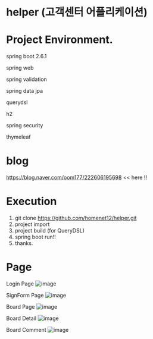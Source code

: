 # helper (고객센터 어플리케이션)

# Project Environment.

spring boot 2.6.1

spring web

spring validation

spring data jpa

querydsl

h2

spring security

thymeleaf

# blog

https://blog.naver.com/oom177/222606195698 << here !!

# Execution

1. git clone https://github.com/homenet12/helper.git
2. project import 
3. project build (for QueryDSL)
4. spring boot run!!
5. thanks.

# Page
Login Page
![image](https://user-images.githubusercontent.com/42756559/154601756-32051c13-e586-4a15-bfc1-355df2baa893.png)

SignForm Page
![image](https://user-images.githubusercontent.com/42756559/154601811-aa0b92ba-c55a-44d7-be2b-003b889b2957.png)

Board Page
![image](https://user-images.githubusercontent.com/42756559/154601974-40da09da-46ce-42b0-9993-4f9443a37500.png)

Board Detail
![image](https://user-images.githubusercontent.com/42756559/154602108-0f938572-c4b6-47c1-afbe-f53d2aa6f506.png)

Board Comment
![image](https://user-images.githubusercontent.com/42756559/154602185-0a176762-bf53-4a72-8284-2fddc28e7dea.png)




